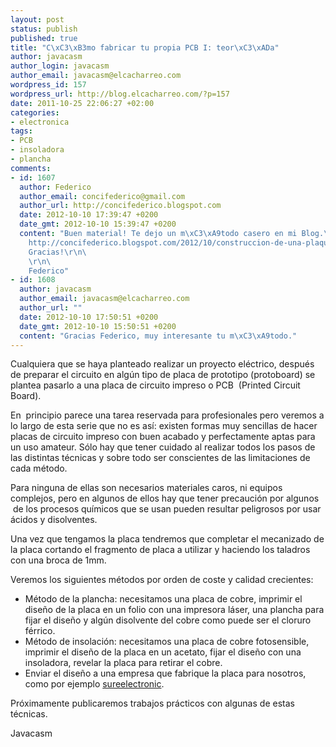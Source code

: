 ```yaml
--- 
layout: post
status: publish
published: true
title: "C\xC3\xB3mo fabricar tu propia PCB I: teor\xC3\xADa"
author: javacasm
author_login: javacasm
author_email: javacasm@elcacharreo.com
wordpress_id: 157
wordpress_url: http://blog.elcacharreo.com/?p=157
date: 2011-10-25 22:06:27 +02:00
categories: 
- electronica
tags: 
- PCB
- insoladora
- plancha
comments: 
- id: 1607
  author: Federico
  author_email: concifederico@gmail.com
  author_url: http://concifederico.blogspot.com
  date: 2012-10-10 17:39:47 +0200
  date_gmt: 2012-10-10 15:39:47 +0200
  content: "Buen material! Te dejo un m\xC3\xA9todo casero en mi Blog.\r\n\
    http://concifederico.blogspot.com/2012/10/construccion-de-una-plaqueta-pcb.html\r\n\
    Gracias!\r\n\
    \r\n\
    Federico"
- id: 1608
  author: javacasm
  author_email: javacasm@elcacharreo.com
  author_url: ""
  date: 2012-10-10 17:50:51 +0200
  date_gmt: 2012-10-10 15:50:51 +0200
  content: "Gracias Federico, muy interesante tu m\xC3\xA9todo."
---
```

Cualquiera que se haya planteado realizar un proyecto eléctrico, después de preparar el circuito en algún tipo de placa de prototipo (protoboard) se plantea pasarlo a una placa de circuito impreso o PCB  (Printed Circuit Board).

En  principio parece una tarea reservada para profesionales pero veremos a lo largo de esta serie que no es así: existen formas muy sencillas de hacer placas de circuito impreso con buen acabado y perfectamente aptas para un uso amateur. Sólo hay que tener cuidado al realizar todos los pasos de las distintas técnicas y sobre todo ser conscientes de las limitaciones de cada método.

Para ninguna de ellas son necesarios materiales caros, ni equipos complejos, pero en algunos de ellos hay que tener precaución por algunos  de los procesos químicos que se usan pueden resultar peligrosos por usar ácidos y disolventes.

Una vez que tengamos la placa tendremos que completar el mecanizado de la placa cortando el fragmento de placa a utilizar y haciendo los taladros con una broca de 1mm.

Veremos los siguientes métodos por orden de coste y calidad crecientes:
<ul>
	<li>Método de la plancha: necesitamos una placa de cobre, imprimir el diseño de la placa en un folio con una impresora láser, una plancha para fijar el diseño y algún disolvente del cobre como puede ser el cloruro férrico.</li>
	<li>Método de insolación: necesitamos una placa de cobre fotosensible, imprimir el diseño de la placa en un acetato, fijar el diseño con una insoladora, revelar la placa para retirar el cobre.</li>
	<li>Enviar el diseño a una empresa que fabrique la placa para nosotros, como por ejemplo <a href="http://www.sureelectronics.net/pcbordersfirst.php?pcbtype=4">sureelectronic</a>.</li>
</ul>
Próximamente publicaremos trabajos prácticos con algunas de estas técnicas.

Javacasm
